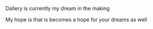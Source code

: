 Dallery is currently my dream in the making

My hope is that is becomes a hope for your dreams as well


